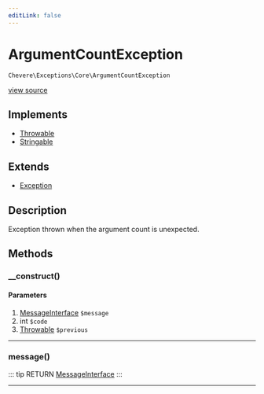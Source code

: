 ```yaml
---
editLink: false
---
```


# ArgumentCountException

`Chevere\Exceptions\Core\ArgumentCountException`

[view source](https://github.com/chevere/chevere/blob/master/Core/ArgumentCountException.php)

## Implements

- [Throwable](https://www.php.net/manual/class.throwable)
- [Stringable](https://www.php.net/manual/class.stringable)

## Extends

- [Exception](./Exception.md)

## Description

Exception thrown when the argument count is unexpected.

## Methods

### __construct()

#### Parameters

1. [MessageInterface](../../Interfaces/Message/MessageInterface.md) `$message`
2. int `$code`
3. [Throwable](https://www.php.net/manual/class.throwable) `$previous`

---

### message()

::: tip RETURN
[MessageInterface](../../Interfaces/Message/MessageInterface.md)
:::

---
